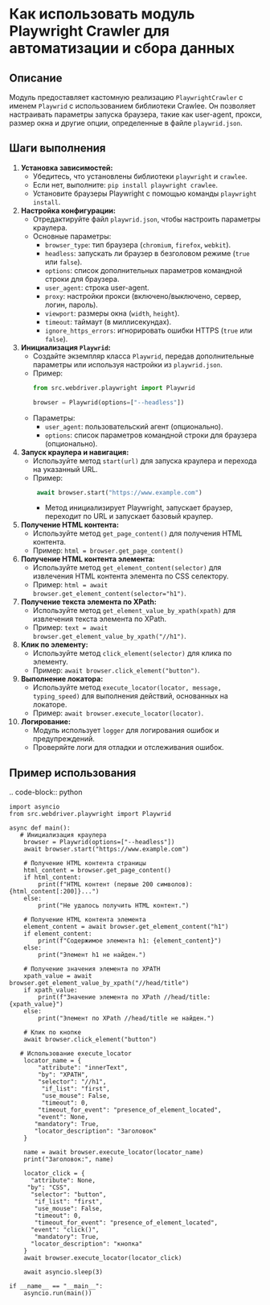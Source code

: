 Как использовать модуль Playwright Crawler для автоматизации и сбора данных
=========================================================================================

Описание
-------------------------
Модуль предоставляет кастомную реализацию `PlaywrightCrawler` с именем `Playwrid` с использованием библиотеки Crawlee. Он позволяет настраивать параметры запуска браузера, такие как user-agent, прокси, размер окна и другие опции, определенные в файле `playwrid.json`.

Шаги выполнения
-------------------------
1.  **Установка зависимостей:**
    -   Убедитесь, что установлены библиотеки `playwright` и `crawlee`.
    -  Если нет, выполните: `pip install playwright crawlee`.
    - Установите браузеры Playwright с помощью команды `playwright install`.
2.  **Настройка конфигурации:**
    - Отредактируйте файл `playwrid.json`, чтобы настроить параметры краулера.
    - Основные параметры:
        -  `browser_type`: тип браузера (`chromium`, `firefox`, `webkit`).
        -  `headless`: запускать ли браузер в безголовом режиме (`true` или `false`).
        -  `options`: список дополнительных параметров командной строки для браузера.
        -   `user_agent`: строка user-agent.
        -  `proxy`: настройки прокси (включено/выключено, сервер, логин, пароль).
        -  `viewport`: размеры окна (`width`, `height`).
        - `timeout`: таймаут (в миллисекундах).
        -   `ignore_https_errors`: игнорировать ошибки HTTPS (`true` или `false`).
3.  **Инициализация `Playwrid`:**
    -  Создайте экземпляр класса `Playwrid`, передав дополнительные параметры или используя настройки из `playwrid.json`.
    - Пример:
        ```python
        from src.webdriver.playwright import Playwrid
    
        browser = Playwrid(options=["--headless"])
        ```
    -   Параметры:
        - `user_agent`: пользовательский агент (опционально).
        -  `options`: список параметров командной строки для браузера (опционально).
4.  **Запуск краулера и навигация:**
     - Используйте метод `start(url)` для запуска краулера и перехода на указанный URL.
    - Пример:
       ```python
        await browser.start("https://www.example.com")
        ```
      -   Метод инициализирует Playwright, запускает браузер, переходит по URL и запускает базовый краулер.
5. **Получение HTML контента:**
   - Используйте метод `get_page_content()` для получения HTML контента.
   -  Пример: `html = browser.get_page_content()`
6. **Получение HTML контента элемента:**
    -  Используйте метод `get_element_content(selector)` для извлечения HTML контента элемента по CSS селектору.
    -   Пример: `html = await browser.get_element_content(selector="h1")`.
7.  **Получение текста элемента по XPath:**
    - Используйте метод `get_element_value_by_xpath(xpath)` для извлечения текста элемента по XPath.
    - Пример: `text = await browser.get_element_value_by_xpath("//h1")`.
8. **Клик по элементу:**
    - Используйте метод `click_element(selector)` для клика по элементу.
    - Пример: `await browser.click_element("button")`.
9.  **Выполнение локатора:**
    -  Используйте метод `execute_locator(locator, message, typing_speed)` для выполнения действий, основанных на локаторе.
    -   Пример: `await browser.execute_locator(locator)`.
10. **Логирование:**
     -  Модуль использует `logger` для логирования ошибок и предупреждений.
     - Проверяйте логи для отладки и отслеживания ошибок.

Пример использования
-------------------------
.. code-block:: python

    import asyncio
    from src.webdriver.playwright import Playwrid

    async def main():
       # Инициализация краулера
        browser = Playwrid(options=["--headless"])
        await browser.start("https://www.example.com")
    
        # Получение HTML контента страницы
        html_content = browser.get_page_content()
        if html_content:
            print(f"HTML контент (первые 200 символов): {html_content[:200]}...")
        else:
            print("Не удалось получить HTML контент.")
    
        # Получение HTML контента элемента
        element_content = await browser.get_element_content("h1")
        if element_content:
            print(f"Содержимое элемента h1: {element_content}")
        else:
            print("Элемент h1 не найден.")
    
        # Получение значения элемента по XPATH
        xpath_value = await browser.get_element_value_by_xpath("//head/title")
        if xpath_value:
            print(f"Значение элемента по XPath //head/title: {xpath_value}")
        else:
            print("Элемент по XPath //head/title не найден.")
    
        # Клик по кнопке
        await browser.click_element("button")
        
       # Использование execute_locator
        locator_name = {
            "attribute": "innerText",
            "by": "XPATH",
            "selector": "//h1",
             "if_list": "first",
             "use_mouse": False,
             "timeout": 0,
            "timeout_for_event": "presence_of_element_located",
            "event": None,
           "mandatory": True,
           "locator_description": "Заголовок"
        }

        name = await browser.execute_locator(locator_name)
        print("Заголовок:", name)

        locator_click = {
          "attribute": None,
         "by": "CSS",
          "selector": "button",
           "if_list": "first",
           "use_mouse": False,
           "timeout": 0,
           "timeout_for_event": "presence_of_element_located",
          "event": "click()",
           "mandatory": True,
          "locator_description": "кнопка"
        }
        await browser.execute_locator(locator_click)

        await asyncio.sleep(3)
    
    if __name__ == "__main__":
        asyncio.run(main())